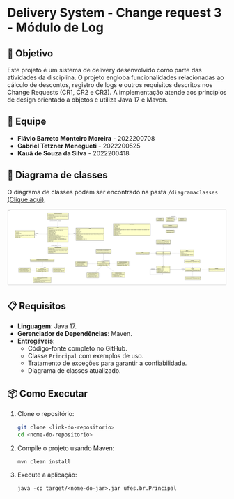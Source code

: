 # Delivery System - Change request 3 - Módulo de Log

## 🎯 Objetivo

Este projeto é um sistema de delivery desenvolvido como parte das atividades da disciplina. O projeto engloba funcionalidades relacionadas ao cálculo de descontos, registro de logs e outros requisitos descritos nos Change Requests (CR1, CR2 e CR3). A implementação atende aos princípios de design orientado a objetos e utiliza Java 17 e Maven.

## 👥 Equipe

- **Flávio Barreto Monteiro Moreira** - 2022200708  
- **Gabriel Tetzner Menegueti** - 2022200525  
- **Kauã de Souza da Silva** - 2022200418  

## 📐 Diagrama de classes

O diagrama de classes podem ser encontrado na pasta `/diagramaclasses` [(Clique aqui)](diagramaclasses/).

![Diagrama de Classes](diagramaclasses/Delivery%20System%20Diagrama%20de%20Classes%20de%20Projeto.svg)

## 📋 Requisitos
- **Linguagem**: Java 17.
- **Gerenciador de Dependências**: Maven.
- **Entregáveis**:
  - Código-fonte completo no GitHub.
  - Classe `Principal` com exemplos   de uso.
  - Tratamento de exceções para garantir a confiabilidade.
  - Diagrama de classes atualizado.

## 📦 Como Executar
1. Clone o repositório:
   ```bash
   git clone <link-do-repositorio>
   cd <nome-do-repositorio>
   ```
2. Compile o projeto usando Maven:
    ```
    mvn clean install
    ```
3. Execute a aplicação:
    ```
    java -cp target/<nome-do-jar>.jar ufes.br.Principal
    ```
